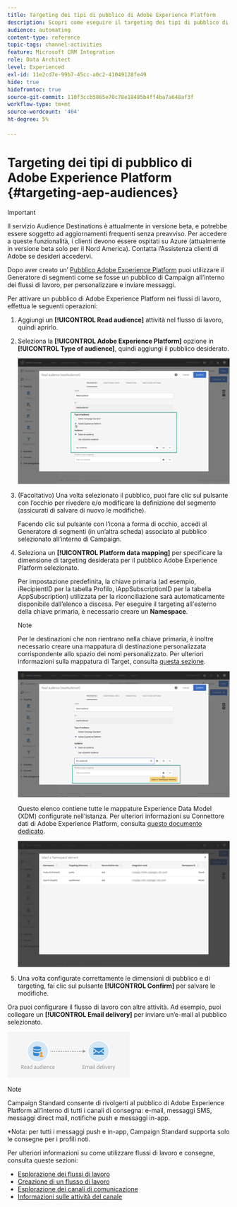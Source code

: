 ```yaml
---
title: Targeting dei tipi di pubblico di Adobe Experience Platform
description: Scopri come eseguire il targeting dei tipi di pubblico di Adobe Experience Platform all’interno dei flussi di lavoro.
audience: automating
content-type: reference
topic-tags: channel-activities
feature: Microsoft CRM Integration
role: Data Architect
level: Experienced
exl-id: 11e2cd7e-99b7-45cc-a0c2-41049128fe49
hide: true
hidefromtoc: true
source-git-commit: 110f3ccb5865e70c78e18485b4ff4ba7a648af3f
workflow-type: tm+mt
source-wordcount: '404'
ht-degree: 5%

---
```


# Targeting dei tipi di pubblico di Adobe Experience Platform {#targeting-aep-audiences}

>[!IMPORTANT]
>
>Il servizio Audience Destinations è attualmente in versione beta, e potrebbe essere soggetto ad aggiornamenti frequenti senza preavviso. Per accedere a queste funzionalità, i clienti devono essere ospitati su Azure (attualmente in versione beta solo per il Nord America). Contatta l’Assistenza clienti di Adobe se desideri accedervi.

Dopo aver creato un’ [Pubblico Adobe Experience Platform](../../integrating/using/aep-about-audience-destinations-service.md) puoi utilizzare il Generatore di segmenti come se fosse un pubblico di Campaign all’interno dei flussi di lavoro, per personalizzare e inviare messaggi.

Per attivare un pubblico di Adobe Experience Platform nei flussi di lavoro, effettua le seguenti operazioni:

1. Aggiungi un **[!UICONTROL Read audience]** attività nel flusso di lavoro, quindi aprirlo.

1. Seleziona la **[!UICONTROL Adobe Experience Platform]** opzione in **[!UICONTROL Type of audience]**, quindi aggiungi il pubblico desiderato.

   ![](assets/aep_wkf_readaudience.png)

1. (Facoltativo) Una volta selezionato il pubblico, puoi fare clic sul pulsante con l’occhio per rivedere e/o modificare la definizione del segmento (assicurati di salvare di nuovo le modifiche).

   Facendo clic sul pulsante con l’icona a forma di occhio, accedi al Generatore di segmenti (in un’altra scheda) associato al pubblico selezionato all’interno di Campaign.

1. Seleziona un **[!UICONTROL Platform data mapping]** per specificare la dimensione di targeting desiderata per il pubblico Adobe Experience Platform selezionato.

   Per impostazione predefinita, la chiave primaria (ad esempio, iRecipientID per la tabella Profilo, iAppSubscriptionID per la tabella AppSubscription) utilizzata per la riconciliazione sarà automaticamente disponibile dall’elenco a discesa. Per eseguire il targeting all&#39;esterno della chiave primaria, è necessario creare un **Namespace**.

   >[!NOTE]
   >
   >Per le destinazioni che non rientrano nella chiave primaria, è inoltre necessario creare una mappatura di destinazione personalizzata corrispondente allo spazio dei nomi personalizzato. Per ulteriori informazioni sulla mappatura di Target, consulta [questa sezione](../../administration/using/target-mappings-in-campaign.md).

   ![](assets/aep_wkf_readaudience_namespace.png)

   Questo elenco contiene tutte le mappature Experience Data Model (XDM) configurate nell’istanza. Per ulteriori informazioni su Connettore dati di Adobe Experience Platform, consulta [questo documento dedicato](../../integrating/using/aep-about-data-connector.md).

   ![](assets/aep_wkf_readaudience_namespace2.png)

1. Una volta configurate correttamente le dimensioni di pubblico e di targeting, fai clic sul pulsante **[!UICONTROL Confirm]** per salvare le modifiche.

Ora puoi configurare il flusso di lavoro con altre attività. Ad esempio, puoi collegare un **[!UICONTROL Email delivery]** per inviare un’e-mail al pubblico selezionato.

![](assets/aep_wkf_email.png)

>[!NOTE]
>
>Campaign Standard consente di rivolgerti al pubblico di Adobe Experience Platform all’interno di tutti i canali di consegna: e-mail, messaggi SMS, messaggi direct mail, notifiche push e messaggi in-app.
>
>*Nota: per tutti i messaggi push e in-app, Campaign Standard supporta solo le consegne per i profili noti.

Per ulteriori informazioni su come utilizzare flussi di lavoro e consegne, consulta queste sezioni:

* [Esplorazione dei flussi di lavoro](../../automating/using/get-started-workflows.md)
* [Creazione di un flusso di lavoro](../../automating/using/building-a-workflow.md)
* [Esplorazione dei canali di comunicazione](../../channels/using/get-started-communication-channels.md)
* [Informazioni sulle attività del canale](../../automating/using/about-channel-activities.md)
